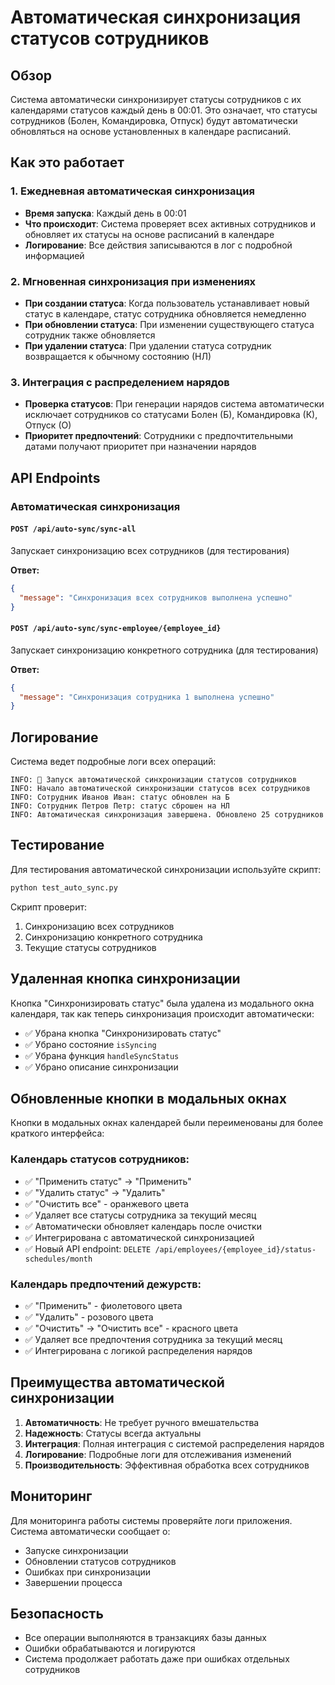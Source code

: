 # Автоматическая синхронизация статусов сотрудников

## Обзор

Система автоматически синхронизирует статусы сотрудников с их календарями статусов каждый день в 00:01. Это означает, что статусы сотрудников (Болен, Командировка, Отпуск) будут автоматически обновляться на основе установленных в календаре расписаний.

## Как это работает

### 1. Ежедневная автоматическая синхронизация
- **Время запуска**: Каждый день в 00:01
- **Что происходит**: Система проверяет всех активных сотрудников и обновляет их статусы на основе расписаний в календаре
- **Логирование**: Все действия записываются в лог с подробной информацией

### 2. Мгновенная синхронизация при изменениях
- **При создании статуса**: Когда пользователь устанавливает новый статус в календаре, статус сотрудника обновляется немедленно
- **При обновлении статуса**: При изменении существующего статуса сотрудник также обновляется
- **При удалении статуса**: При удалении статуса сотрудник возвращается к обычному состоянию (НЛ)

### 3. Интеграция с распределением нарядов
- **Проверка статусов**: При генерации нарядов система автоматически исключает сотрудников со статусами Болен (Б), Командировка (К), Отпуск (О)
- **Приоритет предпочтений**: Сотрудники с предпочтительными датами получают приоритет при назначении нарядов

## API Endpoints

### Автоматическая синхронизация

#### `POST /api/auto-sync/sync-all`
Запускает синхронизацию всех сотрудников (для тестирования)

**Ответ:**
```json
{
  "message": "Синхронизация всех сотрудников выполнена успешно"
}
```

#### `POST /api/auto-sync/sync-employee/{employee_id}`
Запускает синхронизацию конкретного сотрудника (для тестирования)

**Ответ:**
```json
{
  "message": "Синхронизация сотрудника 1 выполнена успешно"
}
```

## Логирование

Система ведет подробные логи всех операций:

```
INFO: 🚀 Запуск автоматической синхронизации статусов сотрудников
INFO: Начало автоматической синхронизации статусов всех сотрудников
INFO: Сотрудник Иванов Иван: статус обновлен на Б
INFO: Сотрудник Петров Петр: статус сброшен на НЛ
INFO: Автоматическая синхронизация завершена. Обновлено 25 сотрудников
```

## Тестирование

Для тестирования автоматической синхронизации используйте скрипт:

```bash
python test_auto_sync.py
```

Скрипт проверит:
1. Синхронизацию всех сотрудников
2. Синхронизацию конкретного сотрудника
3. Текущие статусы сотрудников

## Удаленная кнопка синхронизации

Кнопка "Синхронизировать статус" была удалена из модального окна календаря, так как теперь синхронизация происходит автоматически:

- ✅ Убрана кнопка "Синхронизировать статус"
- ✅ Убрано состояние `isSyncing`
- ✅ Убрана функция `handleSyncStatus`
- ✅ Убрано описание синхронизации

## Обновленные кнопки в модальных окнах

Кнопки в модальных окнах календарей были переименованы для более краткого интерфейса:

### Календарь статусов сотрудников:
- ✅ "Применить статус" → "Применить"
- ✅ "Удалить статус" → "Удалить"
- ✅ "Очистить все" - оранжевого цвета
- ✅ Удаляет все статусы сотрудника за текущий месяц
- ✅ Автоматически обновляет календарь после очистки
- ✅ Интегрирована с автоматической синхронизацией
- ✅ Новый API endpoint: `DELETE /api/employees/{employee_id}/status-schedules/month`

### Календарь предпочтений дежурств:
- ✅ "Применить" - фиолетового цвета
- ✅ "Удалить" - розового цвета
- ✅ "Очистить" → "Очистить все" - красного цвета
- ✅ Удаляет все предпочтения сотрудника за текущий месяц
- ✅ Интегрирована с логикой распределения нарядов

## Преимущества автоматической синхронизации

1. **Автоматичность**: Не требует ручного вмешательства
2. **Надежность**: Статусы всегда актуальны
3. **Интеграция**: Полная интеграция с системой распределения нарядов
4. **Логирование**: Подробные логи для отслеживания изменений
5. **Производительность**: Эффективная обработка всех сотрудников

## Мониторинг

Для мониторинга работы системы проверяйте логи приложения. Система автоматически сообщает о:
- Запуске синхронизации
- Обновлении статусов сотрудников
- Ошибках при синхронизации
- Завершении процесса

## Безопасность

- Все операции выполняются в транзакциях базы данных
- Ошибки обрабатываются и логируются
- Система продолжает работать даже при ошибках отдельных сотрудников 